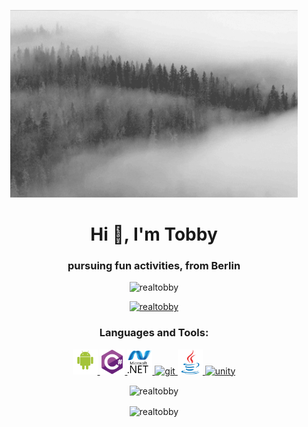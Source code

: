 <p align="center">
  <img width="460" height="300" src=https://github.com/realTobby/realTobby/blob/master/mistyforest.gif>
</p>

<h1 align="center">Hi 👋, I'm Tobby</h1>
<h3 align="center">pursuing fun activities, from Berlin</h3>



<p align="center"> <img src="https://komarev.com/ghpvc/?username=realtobby&label=Profile%20views&color=0e75b6&style=flat" alt="realtobby" /> </p>

<p align="center"> <a href="https://github.com/ryo-ma/github-profile-trophy"><img src="https://github-profile-trophy.vercel.app/?username=realtobby" alt="realtobby" /></a> </p>


<h3 align="center">Languages and Tools:</h3>
<p align="center"> <a href="https://developer.android.com" target="_blank"> <img src="https://raw.githubusercontent.com/devicons/devicon/master/icons/android/android-original-wordmark.svg" alt="android" width="40" height="40"/> </a> <a href="https://www.w3schools.com/cs/" target="_blank"> <img src="https://raw.githubusercontent.com/devicons/devicon/master/icons/csharp/csharp-original.svg" alt="csharp" width="40" height="40"/> </a> <a href="https://dotnet.microsoft.com/" target="_blank"> <img src="https://raw.githubusercontent.com/devicons/devicon/master/icons/dot-net/dot-net-original-wordmark.svg" alt="dotnet" width="40" height="40"/> </a> <a href="https://git-scm.com/" target="_blank"> <img src="https://www.vectorlogo.zone/logos/git-scm/git-scm-icon.svg" alt="git" width="40" height="40"/> </a> <a href="https://www.java.com" target="_blank"> <img src="https://raw.githubusercontent.com/devicons/devicon/master/icons/java/java-original.svg" alt="java" width="40" height="40"/> </a> <a href="https://unity.com/" target="_blank"> <img src="https://www.vectorlogo.zone/logos/unity3d/unity3d-icon.svg" alt="unity" width="40" height="40"/> </a> </p>

<p align="center"><img align="center" src="https://github-readme-stats.vercel.app/api/top-langs?username=realtobby&show_icons=true&locale=en&layout=compact" alt="realtobby" /></p>

<p align="center"><img align="center" src="https://github-readme-streak-stats.herokuapp.com/?user=realtobby&" alt="realtobby" /></p>
